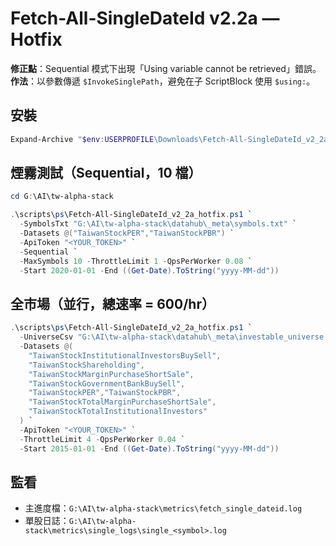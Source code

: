 # Fetch-All-SingleDateId v2.2a — Hotfix

**修正點**：Sequential 模式下出現「Using variable cannot be retrieved」錯誤。  
**作法**：以參數傳遞 `$InvokeSinglePath`，避免在子 ScriptBlock 使用 `$using:`。

## 安裝
```powershell
Expand-Archive "$env:USERPROFILE\Downloads\Fetch-All-SingleDateId_v2_2a_hotfix.zip" -DestinationPath "G:\AI\tw-alpha-stack" -Force
```

## 煙霧測試（Sequential，10 檔）
```powershell
cd G:\AI\tw-alpha-stack

.\scripts\ps\Fetch-All-SingleDateId_v2_2a_hotfix.ps1 `
  -SymbolsTxt "G:\AI\tw-alpha-stack\datahub\_meta\symbols.txt" `
  -Datasets @("TaiwanStockPER","TaiwanStockPBR") `
  -ApiToken "<YOUR_TOKEN>" `
  -Sequential `
  -MaxSymbols 10 -ThrottleLimit 1 -QpsPerWorker 0.08 `
  -Start 2020-01-01 -End ((Get-Date).ToString("yyyy-MM-dd"))
```

## 全市場（並行，總速率 = 600/hr）
```powershell
.\scripts\ps\Fetch-All-SingleDateId_v2_2a_hotfix.ps1 `
  -UniverseCsv "G:\AI\tw-alpha-stack\datahub\_meta\investable_universe.csv" `
  -Datasets @(
    "TaiwanStockInstitutionalInvestorsBuySell",
    "TaiwanStockShareholding",
    "TaiwanStockMarginPurchaseShortSale",
    "TaiwanStockGovernmentBankBuySell",
    "TaiwanStockPER","TaiwanStockPBR",
    "TaiwanStockTotalMarginPurchaseShortSale",
    "TaiwanStockTotalInstitutionalInvestors"
  ) `
  -ApiToken "<YOUR_TOKEN>" `
  -ThrottleLimit 4 -QpsPerWorker 0.04 `
  -Start 2015-01-01 -End ((Get-Date).ToString("yyyy-MM-dd"))
```

## 監看
- 主進度檔：`G:\AI\tw-alpha-stack\metrics\fetch_single_dateid.log`
- 單股日誌：`G:\AI\tw-alpha-stack\metrics\single_logs\single_<symbol>.log`
